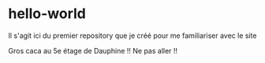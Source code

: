 # hello-world
Il s'agit ici du premier repository que je créé pour me familiariser avec le site


Gros caca au 5e étage de Dauphine !! Ne pas aller !!

